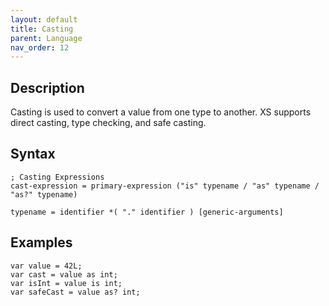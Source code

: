 ```yaml
---
layout: default
title: Casting
parent: Language
nav_order: 12
---
```


## Description

Casting is used to convert a value from one type to another. XS supports direct casting, type checking, and safe casting.

## Syntax

```abnf
; Casting Expressions
cast-expression = primary-expression ("is" typename / "as" typename / "as?" typename)

typename = identifier *( "." identifier ) [generic-arguments]
```

## Examples

```xs
var value = 42L;
var cast = value as int;
var isInt = value is int;
var safeCast = value as? int;
```
